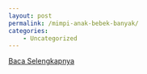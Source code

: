 ```yaml
---
layout: post
permalink: /mimpi-anak-bebek-banyak/
categories:
    - Uncategorized
---
```


[Baca Selengkapnya](/04)